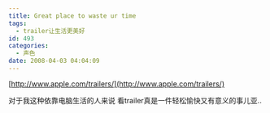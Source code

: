 ```yaml
---
title: Great place to waste ur time
tags:
  - trailer让生活更美好
id: 493
categories:
  - 声色
date: 2008-04-03 04:04:09
---
```


[http://www.apple.com/trailers/](http://www.apple.com/trailers/)

对于我这种依靠电脑生活的人来说
看trailer真是一件轻松愉快又有意义的事儿亚..
